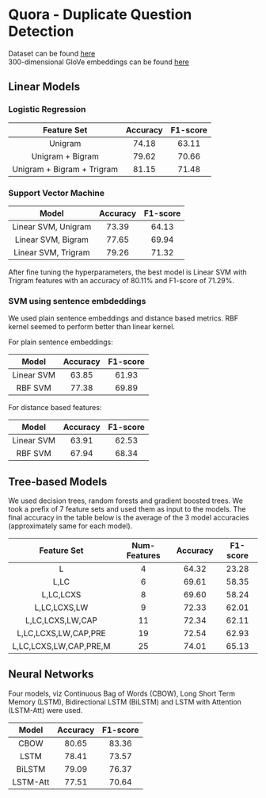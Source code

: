 
# Quora - Duplicate Question Detection
Dataset can be found [here](https://www.kaggle.com/c/quora-question-pairs/data)  
300-dimensional GloVe embeddings can be found [here](https://www.kaggle.com/datasets/thanakomsn/glove6b300dtxt)

## Linear Models
### Logistic Regression

|Feature Set|Accuracy|F1-score|
|:---:|:---:|:---:|
|Unigram|74.18|63.11|
|Unigram + Bigram|79.62|70.66|
|Unigram + Bigram + Trigram|81.15|71.48|

### Support Vector Machine
|Model|Accuracy|F1-score|
|:---:|:---:|:---:|
|Linear SVM, Unigram|73.39|64.13|
|Linear SVM, Bigram|77.65|69.94|
|Linear SVM, Trigram|79.26|71.32|

After fine tuning the hyperparameters, the best model is Linear SVM with Trigram features with an accuracy of 80.11% and F1-score of 71.29%.

### SVM using sentence embdeddings
We used plain sentence embeddings and distance based metrics. RBF kernel seemed to perform better than linear kernel.

For plain sentence embeddings:

|Model|Accuracy|F1-score|
|:---:|:---:|:---:|
|Linear SVM|63.85|61.93|
|RBF SVM|77.38|69.89|

For distance based features:

|Model|Accuracy|F1-score|
|:---:|:---:|:---:|
|Linear SVM|63.91|62.53|
|RBF SVM|67.94|68.34|

## Tree-based Models
We used decision trees, random forests and gradient boosted trees. We took a prefix of 7 feature sets and used them as input to the models. The final accuracy in the table below is the average of the 3 model accuracies (approximately same for each model).

|Feature Set|Num-Features|Accuracy|F1-score|
|:---:|:---:|:---:|:---:|
|L|4|64.32|23.28|
|L,LC|6|69.61|58.35|
|L,LC,LCXS|8|69.60|58.24|
|L,LC,LCXS,LW|9|72.33|62.01|
|L,LC,LCXS,LW,CAP|11|72.34|62.11|
|L,LC,LCXS,LW,CAP,PRE|19|72.54|62.93|
|L,LC,LCXS,LW,CAP,PRE,M|25|74.01|65.13|

## Neural Networks
Four models, viz Continuous Bag of Words (CBOW), Long Short Term Memory (LSTM), Bidirectional LSTM (BiLSTM) and LSTM with Attention (LSTM-Att) were used. 

|Model|Accuracy|F1-score|
|:---:|:---:|:---:|
|CBOW|80.65|83.36|
|LSTM|78.41|73.57|
|BiLSTM|79.09|76.37|
|LSTM-Att|77.51|70.64|
